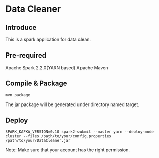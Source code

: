 # Data Cleaner

## Introduce
This is a spark application for data clean.

## Pre-required
Apache Spark 2.2.0(YARN based)
Apache Maven

## Compile & Package
```shell
mvn package
```
The jar package will be generated under directory named target.

## Deploy
```shell
SPARK_KAFKA_VERSION=0.10 spark2-submit --master yarn --deploy-mode cluster --files /path/to/your/config.properties /path/to/your/DataCleaner.jar
```
Note: Make sure that your account has the right permission.

